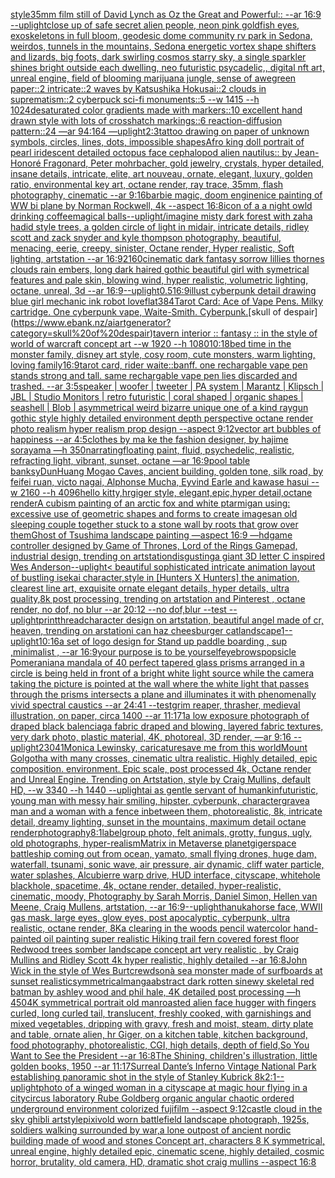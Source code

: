 [style](https://www.ebank.nz/aiartgenerator?category=style)[](https://www.ebank.nz/aiartgenerator?category=)[35mm film still of David Lynch as Oz the Great and Powerful:: --ar 16:9 --uplight](https://www.ebank.nz/aiartgenerator?category=35mm%20film%20still%20of%20David%20Lynch%20as%20Oz%20the%20Great%20and%20Powerful%3A%3A%20--ar%2016%3A9%20--uplight)[close up of safe secret alien people, neon pink goldfish eyes, exoskeletons in full bloom, geodesic dome community rv park in Sedona, weirdos, tunnels in the mountains, Sedona energetic vortex shape shifters and lizards, big foots, dark swirling cosmos starry sky, a single sparkler shines bright outside each dwelling, neo futuristic psycadelic,, digital nft art, unreal engine, field of blooming marijuana jungle, sense of awe](https://www.ebank.nz/aiartgenerator?category=close%20up%20of%20safe%20secret%20alien%20people%2C%20neon%20pink%20goldfish%20eyes%2C%20exoskeletons%20in%20full%20bloom%2C%20geodesic%20dome%20community%20rv%20park%20in%20Sedona%2C%20weirdos%2C%20tunnels%20in%20the%20mountains%2C%20Sedona%20energetic%20vortex%20shape%20shifters%20and%20lizards%2C%20big%20foots%2C%20dark%20swirling%20cosmos%20starry%20sky%2C%20a%20single%20sparkler%20shines%20bright%20outside%20each%20dwelling%2C%20neo%20futuristic%20psycadelic%2C%2C%20digital%20nft%20art%2C%20unreal%20engine%2C%20field%20of%20blooming%20marijuana%20jungle%2C%20sense%20of%20awe)[green paper::2 intricate::2 waves by Katsushika Hokusai::2 clouds in suprematism::2 cyberpuck sci-fi monuments::5 --w 1415 --h 1024](https://www.ebank.nz/aiartgenerator?category=green%20paper%3A%3A2%20intricate%3A%3A2%20waves%20by%20Katsushika%20Hokusai%3A%3A2%20clouds%20in%20suprematism%3A%3A2%20cyberpuck%20sci-fi%20monuments%3A%3A5%20--w%201415%20--h%201024)[desaturated color gradients made with markers::10 excellent hand drawn style with lots of crosshatch markings::6 reaction-diffusion pattern::24 —ar 94:164 —uplight](https://www.ebank.nz/aiartgenerator?category=desaturated%20color%20gradients%20made%20with%20markers%3A%3A10%20excellent%20hand%20drawn%20style%20with%20lots%20of%20crosshatch%20markings%3A%3A6%20reaction-diffusion%20pattern%3A%3A24%20%E2%80%94ar%2094%3A164%20%E2%80%94uplight)[2:3](https://www.ebank.nz/aiartgenerator?category=2%3A3)[tattoo drawing on paper of unknown symbols, circles, lines, dots, impossible shapes](https://www.ebank.nz/aiartgenerator?category=tattoo%20drawing%20on%20paper%20of%20unknown%20symbols%2C%20circles%2C%20lines%2C%20dots%2C%20impossible%20shapes)[Afro king doll portrait of pearl iridescent detailed octopus face cephalopod alien nautilus:: by Jean-Honoré Fragonard, Peter mohrbacher, gold jewelry, crystals, hyper detailed, insane details, intricate, elite, art nouveau, ornate, elegant, luxury, golden ratio, environmental key art, octane render, ray trace, 35mm, flash photography, cinematic --ar 9:16](https://www.ebank.nz/aiartgenerator?category=Afro%20king%20doll%20portrait%20of%20pearl%20iridescent%20detailed%20octopus%20face%20cephalopod%20alien%20nautilus%3A%3A%20by%20Jean-Honor%C3%A9%20Fragonard%2C%20Peter%20mohrbacher%2C%20gold%20jewelry%2C%20crystals%2C%20hyper%20detailed%2C%20insane%20details%2C%20intricate%2C%20elite%2C%20art%20nouveau%2C%20ornate%2C%20elegant%2C%20luxury%2C%20golden%20ratio%2C%20environmental%20key%20art%2C%20octane%20render%2C%20ray%20trace%2C%2035mm%2C%20flash%20photography%2C%20cinematic%20--ar%209%3A16)[barbie magic, doom engine](https://www.ebank.nz/aiartgenerator?category=barbie%20magic%2C%20doom%20engine)[nice painting of WW  bi plane by Norman Rockwell, 4k --aspect 16:8](https://www.ebank.nz/aiartgenerator?category=nice%20painting%20of%20WW%20%20bi%20plane%20by%20Norman%20Rockwell%2C%204k%20--aspect%2016%3A8)[icon of a a night owld drinking coffee](https://www.ebank.nz/aiartgenerator?category=icon%20of%20a%20a%20night%20owld%20drinking%20coffee)[magical balls](https://www.ebank.nz/aiartgenerator?category=magical%20balls)[--uplight](https://www.ebank.nz/aiartgenerator?category=--uplight)[/imagine misty dark forest with zaha hadid style trees, a golden circle of light in midair, intricate details, ridley scott and zack snyder and kyle thompson photography, beautiful, menacing, eerie, creepy, sinister, Octane render, Hyper realistic, Soft lighting, artstation --ar 16:9](https://www.ebank.nz/aiartgenerator?category=/imagine%20misty%20dark%20forest%20with%20zaha%20hadid%20style%20trees%2C%20a%20golden%20circle%20of%20light%20in%20midair%2C%20intricate%20details%2C%20ridley%20scott%20and%20zack%20snyder%20and%20kyle%20thompson%20photography%2C%20beautiful%2C%20menacing%2C%20eerie%2C%20creepy%2C%20sinister%2C%20Octane%20render%2C%20Hyper%20realistic%2C%20Soft%20lighting%2C%20artstation%20--ar%2016%3A9)[2160](https://www.ebank.nz/aiartgenerator?category=2160)[cinematic dark fantasy sorrow lillies thornes clouds rain embers, long dark haired gothic beautiful girl with symetrical features and pale skin, blowing wind, hyper realistic, volumetric lighting, octane, unreal, 3d --ar 16:9](https://www.ebank.nz/aiartgenerator?category=cinematic%20dark%20fantasy%20sorrow%20lillies%20thornes%20clouds%20rain%20embers%2C%20long%20dark%20haired%20gothic%20beautiful%20girl%20with%20symetrical%20features%20and%20pale%20skin%2C%20blowing%20wind%2C%20hyper%20realistic%2C%20volumetric%20lighting%2C%20octane%2C%20unreal%2C%203d%20--ar%2016%3A9)[--uplight](https://www.ebank.nz/aiartgenerator?category=--uplight)[0.5](https://www.ebank.nz/aiartgenerator?category=0.5)[16:9](https://www.ebank.nz/aiartgenerator?category=16%3A9)[illust cyberpunk detail drawing blue girl mechanic ink robot love](https://www.ebank.nz/aiartgenerator?category=illust%20cyberpunk%20detail%20drawing%20blue%20girl%20mechanic%20ink%20robot%20love)[flat](https://www.ebank.nz/aiartgenerator?category=flat)[384](https://www.ebank.nz/aiartgenerator?category=384)[Tarot Card: Ace of Vape Pens. Milky cartridge. One cyberpunk vape, Waite-Smith. Cyberpunk.](https://www.ebank.nz/aiartgenerator?category=Tarot%20Card%3A%20Ace%20of%20Vape%20Pens.%20Milky%20cartridge.%20One%20cyberpunk%20vape%2C%20Waite-Smith.%20Cyberpunk.)[skull of despair](https://www.ebank.nz/aiartgenerator?category=skull%20of%20despair)[tavern interior :: fantasy :: in the style of world of warcraft concept art --w 1920 --h 1080](https://www.ebank.nz/aiartgenerator?category=tavern%20interior%20%3A%3A%20fantasy%20%3A%3A%20in%20the%20style%20of%20world%20of%20warcraft%20concept%20art%20--w%201920%20--h%201080)[10:18](https://www.ebank.nz/aiartgenerator?category=10%3A18)[bed time in the monster family, disney art style, cosy room, cute monsters, warm lighting, loving family](https://www.ebank.nz/aiartgenerator?category=bed%20time%20in%20the%20monster%20family%2C%20disney%20art%20style%2C%20cosy%20room%2C%20cute%20monsters%2C%20warm%20lighting%2C%20loving%20family)[16:9](https://www.ebank.nz/aiartgenerator?category=16%3A9)[tarot card, rider waite::banff. one rechargable vape pen stands strong and tall. same rechargable vape pen lies discarded and trashed. --ar 3:5](https://www.ebank.nz/aiartgenerator?category=tarot%20card%2C%20rider%20waite%3A%3Abanff.%20one%20rechargable%20vape%20pen%20stands%20strong%20and%20tall.%20same%20rechargable%20vape%20pen%20lies%20discarded%20and%20trashed.%20--ar%203%3A5)[speaker | woofer | tweeter | PA system | Marantz | Klipsch | JBL | Studio Monitors | retro futuristic | coral shaped | organic shapes | seashell | Blob |  asymmetrical weird bizarre unique one of a kind raygun gothic style highly detailed environment depth perspective octane render photo realism hyper realism prop design --aspect 9:12](https://www.ebank.nz/aiartgenerator?category=speaker%20%7C%20woofer%20%7C%20tweeter%20%7C%20PA%20system%20%7C%20Marantz%20%7C%20Klipsch%20%7C%20JBL%20%7C%20Studio%20Monitors%20%7C%20retro%20futuristic%20%7C%20coral%20shaped%20%7C%20organic%20shapes%20%7C%20seashell%20%7C%20Blob%20%7C%20%20asymmetrical%20weird%20bizarre%20unique%20one%20of%20a%20kind%20raygun%20gothic%20style%20highly%20detailed%20environment%20depth%20perspective%20octane%20render%20photo%20realism%20hyper%20realism%20prop%20design%20--aspect%209%3A12)[vector art bubbles of happiness --ar 4:5](https://www.ebank.nz/aiartgenerator?category=vector%20art%20bubbles%20of%20happiness%20--ar%204%3A5)[clothes by ma ke the fashion designer, by hajime sorayama —h 350](https://www.ebank.nz/aiartgenerator?category=clothes%20by%20ma%20ke%20the%20fashion%20designer%2C%20by%20hajime%20sorayama%20%E2%80%94h%20350)[narrating](https://www.ebank.nz/aiartgenerator?category=narrating)[floating paint, fluid, psychedelic, realistic, refracting light, vibrant, sunset, octane —ar 16:9](https://www.ebank.nz/aiartgenerator?category=floating%20paint%2C%20fluid%2C%20psychedelic%2C%20realistic%2C%20refracting%20light%2C%20vibrant%2C%20sunset%2C%20octane%20%E2%80%94ar%2016%3A9)[pool table banksy](https://www.ebank.nz/aiartgenerator?category=pool%20table%20banksy)[DunHuang Mogao Caves, ancient building, golden tone, silk road, by feifei ruan, victo nagai, Alphonse Mucha, Eyvind Earle and kawase hasui --w 2160  --h 4096](https://www.ebank.nz/aiartgenerator?category=DunHuang%20Mogao%20Caves%2C%20ancient%20building%2C%20golden%20tone%2C%20silk%20road%2C%20by%20feifei%20ruan%2C%20victo%20nagai%2C%20Alphonse%20Mucha%2C%20Eyvind%20Earle%20and%20kawase%20hasui%20--w%202160%20%20--h%204096)[hello kitty,hrgiger style, elegant,epic,hyper detail,octane render](https://www.ebank.nz/aiartgenerator?category=hello%20kitty%2Chrgiger%20style%2C%20elegant%2Cepic%2Chyper%20detail%2Coctane%20render)[A cubism painting of an arctic fox and white ptarmigan using: excessive use of geometric shapes and forms to create images](https://www.ebank.nz/aiartgenerator?category=A%20cubism%20painting%20of%20an%20arctic%20fox%20and%20white%20ptarmigan%20using%3A%20excessive%20use%20of%20geometric%20shapes%20and%20forms%20to%20create%20images)[an old sleeping couple together stuck to a stone wall by roots that grow over them](https://www.ebank.nz/aiartgenerator?category=an%20old%20sleeping%20couple%20together%20stuck%20to%20a%20stone%20wall%20by%20roots%20that%20grow%20over%20them)[Ghost of Tsushima landscape painting —aspect 16:9 —hd](https://www.ebank.nz/aiartgenerator?category=Ghost%20of%20Tsushima%20landscape%20painting%20%E2%80%94aspect%2016%3A9%20%E2%80%94hd)[game controller designed by Game of Thrones, Lord of the Rings Gamepad, industrial design, trending on artstation](https://www.ebank.nz/aiartgenerator?category=game%20controller%20designed%20by%20Game%20of%20Thrones%2C%20Lord%20of%20the%20Rings%20Gamepad%2C%20industrial%20design%2C%20trending%20on%20artstation)[disgusting](https://www.ebank.nz/aiartgenerator?category=disgusting)[a giant 3D letter C inspired Wes Anderson](https://www.ebank.nz/aiartgenerator?category=a%20giant%203D%20letter%20C%20inspired%20Wes%20Anderson)[--uplight](https://www.ebank.nz/aiartgenerator?category=--uplight)[< beautiful sophisticated intricate animation layout of bustling isekai character,style in [Hunters X Hunters] the animation, clearest line art, exquisite ornate elegant details, hyper details, ultra quality,8k post processing, trending on artstation and Pinterest , octane render, no dof, no blur --ar 20:12 --no dof,blur --test --uplight](https://www.ebank.nz/aiartgenerator?category=%3C%20beautiful%20sophisticated%20intricate%20animation%20layout%20of%20bustling%20isekai%20character%2Cstyle%20in%20%5BHunters%20X%20Hunters%5D%20the%20animation%2C%20clearest%20line%20art%2C%20exquisite%20ornate%20elegant%20details%2C%20hyper%20details%2C%20ultra%20quality%2C8k%20post%20processing%2C%20trending%20on%20artstation%20and%20Pinterest%20%2C%20octane%20render%2C%20no%20dof%2C%20no%20blur%20--ar%2020%3A12%20--no%20dof%2Cblur%20--test%20--uplight)[print](https://www.ebank.nz/aiartgenerator?category=print)[thread](https://www.ebank.nz/aiartgenerator?category=thread)[character design on artstation, beautiful angel made of cr, heaven, trending on arstation](https://www.ebank.nz/aiartgenerator?category=character%20design%20on%20artstation%2C%20beautiful%20angel%20made%20of%20cr%2C%20heaven%2C%20trending%20on%20arstation)[i can haz cheesburger cat](https://www.ebank.nz/aiartgenerator?category=i%20can%20haz%20cheesburger%20cat)[landscape](https://www.ebank.nz/aiartgenerator?category=landscape)[1](https://www.ebank.nz/aiartgenerator?category=1)[--uplight](https://www.ebank.nz/aiartgenerator?category=--uplight)[10:16](https://www.ebank.nz/aiartgenerator?category=10%3A16)[a set of logo design for Stand up paddle boarding , sup ,minimalist , --ar 16:9](https://www.ebank.nz/aiartgenerator?category=a%20set%20of%20logo%20design%20for%20Stand%20up%20paddle%20boarding%20%2C%20sup%20%2Cminimalist%20%2C%20--ar%2016%3A9)[your purpose is to be yourself](https://www.ebank.nz/aiartgenerator?category=your%20purpose%20is%20to%20be%20yourself)[eyebrows](https://www.ebank.nz/aiartgenerator?category=eyebrows)[popsicle Pomeranian](https://www.ebank.nz/aiartgenerator?category=popsicle%20Pomeranian)[a mandala of 40 perfect tapered glass prisms arranged in a circle is being held in front of a bright white light source while the camera taking the picture is pointed at the wall where the white light that passes through the prisms intersects a plane and illuminates it with phenomenally vivid spectral caustics --ar 24:41 --test](https://www.ebank.nz/aiartgenerator?category=a%20mandala%20of%2040%20perfect%20tapered%20glass%20prisms%20arranged%20in%20a%20circle%20is%20being%20held%20in%20front%20of%20a%20bright%20white%20light%20source%20while%20the%20camera%20taking%20the%20picture%20is%20pointed%20at%20the%20wall%20where%20the%20white%20light%20that%20passes%20through%20the%20prisms%20intersects%20a%20plane%20and%20illuminates%20it%20with%20phenomenally%20vivid%20spectral%20caustics%20--ar%2024%3A41%20--test)[grim reaper, thrasher, medieval illustration, on paper, circa 1400 --ar 11:17](https://www.ebank.nz/aiartgenerator?category=grim%20reaper%2C%20thrasher%2C%20medieval%20illustration%2C%20on%20paper%2C%20circa%201400%20--ar%2011%3A17)[1](https://www.ebank.nz/aiartgenerator?category=1)[a low exposure photograph of draped black balenciaga fabric draped and blowing, layered fabric textures, very dark photo, plastic material, 4K, photoreal, 3D render, —ar 9:16 --uplight](https://www.ebank.nz/aiartgenerator?category=a%20low%20exposure%20photograph%20of%20draped%20black%20balenciaga%20fabric%20draped%20and%20blowing%2C%20layered%20fabric%20textures%2C%20very%20dark%20photo%2C%20plastic%20material%2C%204K%2C%20photoreal%2C%203D%20render%2C%20%E2%80%94ar%209%3A16%20--uplight)[2304](https://www.ebank.nz/aiartgenerator?category=2304)[1](https://www.ebank.nz/aiartgenerator?category=1)[Monica Lewinsky, caricature](https://www.ebank.nz/aiartgenerator?category=Monica%20Lewinsky%2C%20caricature)[save me from this world](https://www.ebank.nz/aiartgenerator?category=save%20me%20from%20this%20world)[Mount Golgotha with many crosses, cinematic ultra realistic. Highly detailed, epic composition. environment. Epic scale, post processed 4k, Octane render and Unreal Engine. Trending on Artstation, style by Craig Mullins, default HD, --w 3340 --h 1440 --uplight](https://www.ebank.nz/aiartgenerator?category=Mount%20Golgotha%20with%20many%20crosses%2C%20cinematic%20ultra%20realistic.%20Highly%20detailed%2C%20epic%20composition.%20environment.%20Epic%20scale%2C%20post%20processed%204k%2C%20Octane%20render%20and%20Unreal%20Engine.%20Trending%20on%20Artstation%2C%20style%20by%20Craig%20Mullins%2C%20default%20HD%2C%20--w%203340%20--h%201440%20--uplight)[ai as gentle servant of humankin](https://www.ebank.nz/aiartgenerator?category=ai%20as%20gentle%20servant%20of%20humankin)[futuristic, young man with messy hair smiling, hipster, cyberpunk, character](https://www.ebank.nz/aiartgenerator?category=futuristic%2C%20young%20man%20with%20messy%20hair%20smiling%2C%20hipster%2C%20cyberpunk%2C%20character)[grave](https://www.ebank.nz/aiartgenerator?category=grave)[a man and a woman with a fence inbetween them, photorealistic, 8k, intricate detail, dreamy lighting, sunset in the mountains, maximum detail octane render](https://www.ebank.nz/aiartgenerator?category=a%20man%20and%20a%20woman%20with%20a%20fence%20inbetween%20them%2C%20photorealistic%2C%208k%2C%20intricate%20detail%2C%20dreamy%20lighting%2C%20sunset%20in%20the%20mountains%2C%20maximum%20detail%20octane%20render)[photography](https://www.ebank.nz/aiartgenerator?category=photography)[8:1](https://www.ebank.nz/aiartgenerator?category=8%3A1)[label](https://www.ebank.nz/aiartgenerator?category=label)[group photo, felt animals, grotty, fungus, ugly, old photographs, hyper-realism](https://www.ebank.nz/aiartgenerator?category=group%20photo%2C%20felt%20animals%2C%20grotty%2C%20fungus%2C%20ugly%2C%20old%20photographs%2C%20hyper-realism)[Matrix in Metaverse planet](https://www.ebank.nz/aiartgenerator?category=Matrix%20in%20Metaverse%20planet)[giger](https://www.ebank.nz/aiartgenerator?category=giger)[space battleship coming out from ocean, yamato, small flying drones, huge dam, waterfall, tsunami, sonic wave, air pressure, air dynamic, cliff water particle, water splashes, Alcubierre warp drive, HUD interface, cityscape, whitehole blackhole, spacetime, 4k, octane render, detailed, hyper-realistic, cinematic, moody, Photography by Sarah Morris, Daniel Simon, Hellen van Meene, Craig Mullens, artstation, --ar 16:9](https://www.ebank.nz/aiartgenerator?category=space%20battleship%20coming%20out%20from%20ocean%2C%20yamato%2C%20small%20flying%20drones%2C%20huge%20dam%2C%20waterfall%2C%20tsunami%2C%20sonic%20wave%2C%20air%20pressure%2C%20air%20dynamic%2C%20cliff%20water%20particle%2C%20water%20splashes%2C%20Alcubierre%20warp%20drive%2C%20HUD%20interface%2C%20cityscape%2C%20whitehole%20blackhole%2C%20spacetime%2C%204k%2C%20octane%20render%2C%20detailed%2C%20hyper-realistic%2C%20cinematic%2C%20moody%2C%20Photography%20by%20Sarah%20Morris%2C%20Daniel%20Simon%2C%20Hellen%20van%20Meene%2C%20Craig%20Mullens%2C%20artstation%2C%20--ar%2016%3A9)[--uplight](https://www.ebank.nz/aiartgenerator?category=--uplight)[hanuka](https://www.ebank.nz/aiartgenerator?category=hanuka)[horse face, WWII gas mask, large eyes, glow eyes, post apocalyptic, cyberpunk, ultra realistic, octane render, 8K](https://www.ebank.nz/aiartgenerator?category=horse%20face%2C%20WWII%20gas%20mask%2C%20large%20eyes%2C%20glow%20eyes%2C%20post%20apocalyptic%2C%20cyberpunk%2C%20ultra%20realistic%2C%20octane%20render%2C%208K)[a clearing in the woods pencil watercolor hand-painted oil painting super realistic Hiking trail fern covered forest floor Redwood trees somber landscape concept art very realistic , by Craig Mullins and Ridley Scott 4k hyper realistic, highly detailed --ar 16:8](https://www.ebank.nz/aiartgenerator?category=a%20clearing%20in%20the%20woods%20pencil%20watercolor%20hand-painted%20oil%20painting%20super%20realistic%20Hiking%20trail%20fern%20covered%20forest%20floor%20Redwood%20trees%20somber%20landscape%20concept%20art%20very%20realistic%20%2C%20by%20Craig%20Mullins%20and%20Ridley%20Scott%204k%20hyper%20realistic%2C%20highly%20detailed%20--ar%2016%3A8)[John Wick in the style of Wes Burt](https://www.ebank.nz/aiartgenerator?category=John%20Wick%20in%20the%20style%20of%20Wes%20Burt)[crewdson](https://www.ebank.nz/aiartgenerator?category=crewdson)[à sea monster made of surfboards at sunset realistic](https://www.ebank.nz/aiartgenerator?category=%C3%A0%20sea%20monster%20made%20of%20surfboards%20at%20sunset%20realistic)[symmetrical](https://www.ebank.nz/aiartgenerator?category=symmetrical)[manga](https://www.ebank.nz/aiartgenerator?category=manga)[abstract dark rotten sinewy skeletal red batman by ashley wood and phil hale, 4K detailed post processing —h 450](https://www.ebank.nz/aiartgenerator?category=abstract%20dark%20rotten%20sinewy%20skeletal%20red%20batman%20by%20ashley%20wood%20and%20phil%20hale%2C%204K%20detailed%20post%20processing%20%E2%80%94h%20450)[4K symmetrical portrait old man](https://www.ebank.nz/aiartgenerator?category=4K%20symmetrical%20portrait%20old%20man)[roasted   alien face hugger with fingers curled, long curled  tail, translucent, freshly cooked, with garnishings and mixed vegetables, dripping with gravy, fresh and moist, steam, dirty plate and table, ornate alien, hr Giger, on a kitchen table, kitchen background, food photography,  photorealistic, CGI, high details, depth of field,](https://www.ebank.nz/aiartgenerator?category=roasted%20%20%20alien%20face%20hugger%20with%20fingers%20curled%2C%20long%20curled%20%20tail%2C%20translucent%2C%20freshly%20cooked%2C%20with%20garnishings%20and%20mixed%20vegetables%2C%20dripping%20with%20gravy%2C%20fresh%20and%20moist%2C%20steam%2C%20dirty%20plate%20and%20table%2C%20ornate%20alien%2C%20hr%20Giger%2C%20on%20a%20kitchen%20table%2C%20kitchen%20background%2C%20food%20photography%2C%20%20photorealistic%2C%20CGI%2C%20high%20details%2C%20depth%20of%20field%2C)[So You Want to See the President --ar 16:8](https://www.ebank.nz/aiartgenerator?category=So%20You%20Want%20to%20See%20the%20President%20--ar%2016%3A8)[The Shining, children's illustration, little golden books, 1950 --ar 11:17](https://www.ebank.nz/aiartgenerator?category=The%20Shining%2C%20children%27s%20illustration%2C%20little%20golden%20books%2C%201950%20--ar%2011%3A17)[Surreal Dante’s Inferno Vintage National Park establishing panoramic shot in the style of Stanley Kubrick 8k](https://www.ebank.nz/aiartgenerator?category=Surreal%20Dante%E2%80%99s%20Inferno%20Vintage%20National%20Park%20establishing%20panoramic%20shot%20in%20the%20style%20of%20Stanley%20Kubrick%208k)[2:1](https://www.ebank.nz/aiartgenerator?category=2%3A1)[--uplight](https://www.ebank.nz/aiartgenerator?category=--uplight)[photo of a winged woman in a cityscape at magic hour flying in a city](https://www.ebank.nz/aiartgenerator?category=photo%20of%20a%20winged%20woman%20in%20a%20cityscape%20at%20magic%20hour%20flying%20in%20a%20city)[circus laboratory Rube Goldberg organic angular chaotic ordered underground environment colorized fujifilm --aspect 9:12](https://www.ebank.nz/aiartgenerator?category=circus%20laboratory%20Rube%20Goldberg%20organic%20angular%20chaotic%20ordered%20underground%20environment%20colorized%20fujifilm%20--aspect%209%3A12)[castle cloud in the sky ghibli artstyle](https://www.ebank.nz/aiartgenerator?category=castle%20cloud%20in%20the%20sky%20ghibli%20artstyle)[pixiv](https://www.ebank.nz/aiartgenerator?category=pixiv)[old worn battlefield landscape photograph, 1925s, soldiers walking surrounded by war,a lone outpost of ancient nordic building made of wood and stones Concept art, characters 8 K symmetrical, unreal engine, highly detailed  epic, cinematic scene, highly detailed, cosmic horror, brutality, old camera, HD, dramatic shot craig mullins --aspect 16:8](https://www.ebank.nz/aiartgenerator?category=old%20worn%20battlefield%20landscape%20photograph%2C%201925s%2C%20soldiers%20walking%20surrounded%20by%20war%2Ca%20lone%20outpost%20of%20ancient%20nordic%20building%20made%20of%20wood%20and%20stones%20Concept%20art%2C%20characters%208%20K%20symmetrical%2C%20unreal%20engine%2C%20highly%20detailed%20%20epic%2C%20cinematic%20scene%2C%20highly%20detailed%2C%20cosmic%20horror%2C%20brutality%2C%20old%20camera%2C%20HD%2C%20dramatic%20shot%20craig%20mullins%20--aspect%2016%3A8)